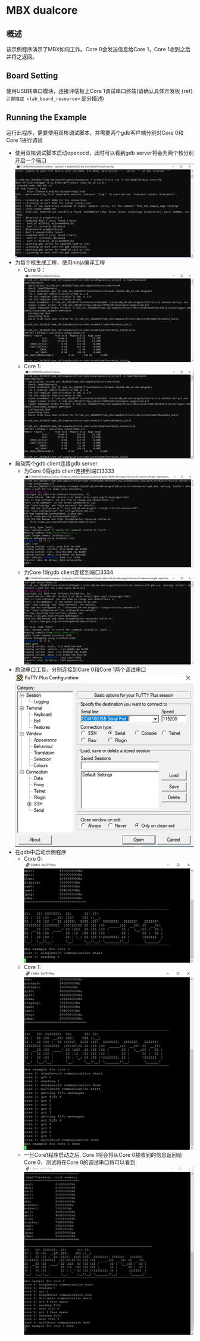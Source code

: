 # MBX dualcore

## 概述

该示例程序演示了MBX如何工作。Core 0会发送信息给Core 1，Core 1收到之后并将之返回。

## Board Setting

使用USB转串口模块，连接评估板上Core 1调试串口终端(请确认具体开发板 {ref}`引脚描述 <lab_board_resource>` 部分描述)

## Running the Example

运行此程序，需要使用双核调试脚本，并需要两个gdb客户端分别对Core 0和Core 1进行调试

- 使用双核调试脚本启动openocd，此时可以看到gdb server将会为两个核分别开启一个端口
![dualcore_openocd](../../../../../../assets/sdk/samples/mbx_dualcore_openocd.png)
- 为每个核生成工程，使用ninja编译工程
  - Core 0：
  ![build_core0](../../../../../../assets/sdk/samples/mbx_gen_proj_build_core0.png)
  - Core 1:
  ![build_core1](../../../../../../assets/sdk/samples/mbx_gen_proj_build_core1.png)
- 启动两个gdb client连接gdb server
  - 为Core 0将gdb client连接到端口3333
  ![gdb_core0](../../../../../../assets/sdk/samples/mbx_gdb_load_core0.png)
  - 为Core 1将gdb client连接到端口3334
  ![gdb_core1](../../../../../../assets/sdk/samples/mbx_gdb_load_core1.png)
- 启动串口工具，分别连接到Core 0和Core 1两个调试串口
  ![console](../../../../../../assets/sdk/samples/mbx_console.png)
- 在gdb中启动示例程序
  - Core 0:
  ![core0_console_output](../../../../../../assets/sdk/samples/mbx_core0_console_output.png)
  - Core 1:
  ![core1_console_output](../../../../../../assets/sdk/samples/mbx_core1_console_output.png)
  - 一旦Core1程序启动之后, Core 1将会将从Core 0接收到的信息返回给Core 0，测试将在Core 0的调试串口将可以看到:
  ![core0_console_output2](../../../../../../assets/sdk/samples/mbx_core0_console_output2.png)
